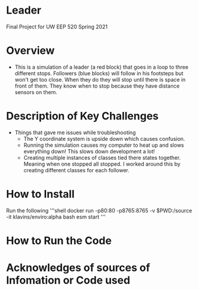 # Leader
Final Project for UW EEP 520 Spring 2021

# Overview
- This is a simulation of a leader (a red block) that goes in a loop to three different stops. Followers (blue blocks) will follow in his footsteps but won't get too close. When they do they will stop until there is space in front of them. They know when to stop because they have distance sensors on them.

# Description of Key Challenges
- Things that gave me issues while troubleshooting
  -  The Y coordinate system is upside down which causes confusion.
  -  Running the simulation causes my computer to heat up and slows everything down! This slows down development a lot!
  -  Creating multiple instances of classes tied there states together. Meaning when one stopped all stopped. I worked around this by creating different classes for each follower.

# How to Install
Run the following
'''shell
docker run -p80:80 -p8765:8765 -v $PWD:/source -it klavins/enviro:alpha bash
esm start
'''

# How to Run the Code

# Acknowledges of sources of Infomation or Code used
